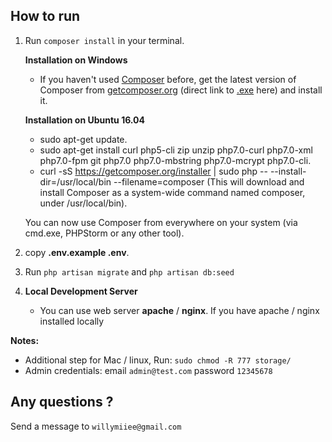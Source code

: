 ## How to run
1. Run `composer install` in your terminal.

    **Installation on Windows**

    - If you haven't used [Composer](https://getcomposer.org/) before, get the latest version of Composer
    from [getcomposer.org](https://getcomposer.org) (direct link to [.exe](https://getcomposer.org/Composer-Setup.exe) here) and install it. <br />

    **Installation on Ubuntu 16.04**

    - sudo apt-get update.
    - sudo apt-get install curl php5-cli zip unzip php7.0-curl php7.0-xml php7.0-fpm git php7.0 php7.0-mbstring php7.0-mcrypt php7.0-cli.
    - curl -sS https://getcomposer.org/installer | sudo php -- --install-dir=/usr/local/bin --filename=composer (This will download and install Composer as a system-wide command named composer, under /usr/local/bin).

    You can now use Composer from everywhere on your system (via cmd.exe, PHPStorm or any other tool).

2. copy **.env.example .env**.
3. Run `php artisan migrate` and `php artisan db:seed`
4. **Local Development Server**
    - You can use web server **apache** / **nginx**. If you have apache / nginx installed locally

**Notes:**
- Additional step for Mac / linux, Run: `sudo chmod -R 777 storage/`
- Admin credentials: email `admin@test.com` password `12345678`

## Any questions ?
Send a message to `willymiiee@gmail.com`
